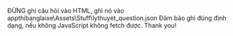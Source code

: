 ĐỪNG ghi câu hỏi vào HTML, 
ghi nó vào appthibanglaixe\Assets\Stuff\lythuyet_question.json
Đảm bảo ghi đúng định dạng,
nếu không JavaScript không fetch được.
Thank you!
